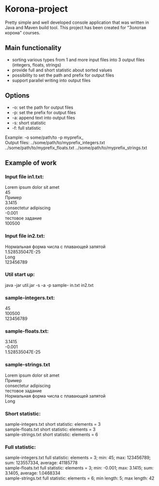 # Korona-project
Pretty simple and well developed console application that was written in Java and Maven build tool. This project has been created for "Золотая корона" courses.

## Main functionality  
  * sorting various types from 1 and more input files into 3 output files (integers, floats, strings)
  * provide full and short statistic about sorted values
  * possibility to set the path and prefix for output files
  * support parallel writing into output files

## Options
  * -o: set the path for output files
  * -p: set the prefix for output files
  * -a: append text into output files
  * -s: short statistic
  * -f: full statistic
  
  Example: -o some/path/to -p myprefix_  
  Output files: ../some/path/to/myprefix_integers.txt ../some/path/to/myprefix_floats.txt ../some/path/to/myprefix_strings.txt

## Example of work
### Input file in1.txt:  
Lorem ipsum dolor sit amet  
45  
Пример  
3.1415  
consectetur adipiscing  
-0.001  
тестовое задание  
100500  

### Input file in2.txt:  
Нормальная форма числа с плавающей запятой  
1.528535047E-25  
Long  
123456789

### Util start up:  
java -jar util.jar -s -a -p sample- in.txt in2.txt  

### sample-integers.txt:  
45  
100500  
123456789  

### sample-floats.txt:  
3.1415  
-0.001  
1.528535047E-25  

### sample-strings.txt  
Lorem ipsum dolor sit amet  
Пример  
consectetur adipiscing  
тестовое задание  
Нормальная форма числа с плавающей запятой  
Long

### Short statistic:  
sample-integers.txt short statistic: elements = 3  
sample-floats.txt short statistic: elements = 3  
sample-strings.txt short statistic: elements = 6

### Full statistic:  
sample-integers.txt full statistic: elements = 3; min: 45; max: 123456789; sum: 123557334, average: 41185778  
sample-floats.txt full statistic: elements = 3; min: -0.001; max: 3.1415; sum: 3.1405, average: 1.0468334  
sample-strings.txt full statistic: elements = 6; min length: 5; max length: 42
